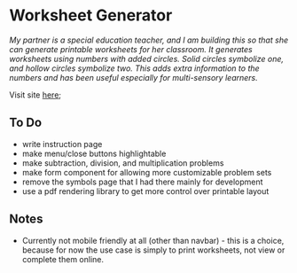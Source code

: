 # Worksheet Generator

*My partner is a special education teacher, and I am building this so that she can generate printable worksheets for her classroom. It generates worksheets using numbers with added circles. Solid circles symbolize one, and hollow circles symbolize two. This adds extra information to the numbers and has been useful especially for multi-sensory learners.*

Visit site [here](https://stringrays.github.io/dotpoint/);

## To Do

- write instruction page
- make menu/close buttons highlightable
- make subtraction, division, and multiplication problems
- make form component for allowing more customizable problem sets
- remove the symbols page that I had there mainly for development
- use a pdf rendering library to get more control over printable layout

## Notes

- Currently not mobile friendly at all (other than navbar) - this is a choice, because for now the use case is simply to print worksheets, not view or complete them online.